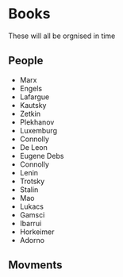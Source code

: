 # Books 
These will all be orgnised in time
## People
- Marx 
- Engels 
- Lafargue 
- Kautsky 
- Zetkin
- Plekhanov
- Luxemburg
- Connolly
- De Leon 
- Eugene Debs 
- Connolly
- Lenin
- Trotsky
- Stalin
- Mao
- Lukacs
- Gamsci
- Ibarrui
- Horkeimer 
- Adorno

## Movments
